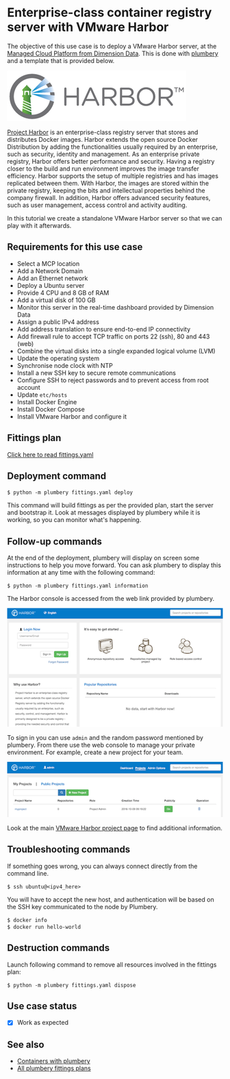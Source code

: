 # Enterprise-class container registry server with VMware Harbor

The objective of this use case is to deploy a VMware Harbor server, at the [Managed Cloud Platform from Dimension Data](http://cloud.dimensiondata.com/eu/en/).
This is done with [plumbery](https://developer.dimensiondata.com/display/PLUM/Plumbery) and a template that is provided below.

![harbor](harbor.png)

[Project Harbor](https://github.com/vmware/harbor) is an enterprise-class registry server that stores and distributes Docker images. Harbor extends the open source Docker Distribution by adding the functionalities usually required by an enterprise, such as security, identity and management. As an enterprise private registry, Harbor offers better performance and security. Having a registry closer to the build and run environment improves the image transfer efficiency. Harbor supports the setup of multiple registries and has images replicated between them. With Harbor, the images are stored within the private registry, keeping the bits and intellectual properties behind the company firewall. In addition, Harbor offers advanced security features, such as user management, access control and activity auditing.

In this tutorial we create a standalone VMware Harbor server so that we can play with it afterwards.

## Requirements for this use case

* Select a MCP location
* Add a Network Domain
* Add an Ethernet network
* Deploy a Ubuntu server
* Provide 4 CPU and 8 GB of RAM
* Add a virtual disk of 100 GB
* Monitor this server in the real-time dashboard provided by Dimension Data
* Assign a public IPv4 address
* Add address translation to ensure end-to-end IP connectivity
* Add firewall rule to accept TCP traffic on ports 22 (ssh), 80 and 443 (web)
* Combine the virtual disks into a single expanded logical volume (LVM)
* Update the operating system
* Synchronise node clock with NTP
* Install a new SSH key to secure remote communications
* Configure SSH to reject passwords and to prevent access from root account
* Update `etc/hosts`
* Install Docker Engine
* Install Docker Compose
* Install VMware Harbor and configure it

## Fittings plan

[Click here to read fittings.yaml](fittings.yaml)

## Deployment command

    $ python -m plumbery fittings.yaml deploy

This command will build fittings as per the provided plan, start the server
and bootstrap it. Look at messages displayed by plumbery while it is
working, so you can monitor what's happening.

## Follow-up commands

At the end of the deployment, plumbery will display on screen some instructions
to help you move forward. You can ask plumbery to display this information
at any time with the following command:

    $ python -m plumbery fittings.yaml information

The Harbor console is accessed from the web link provided by plumbery.

![welcome](welcome.png)

To sign in you can use `admin` and the random password mentioned by plumbery.
From there use the web console to manage your private environment. For example,
create a new project for your team.

![myproject](myproject.png)

Look at the main [VMware Harbor project page](https://github.com/vmware/harbor) to find additional information.

## Troubleshooting commands

If something goes wrong, you can always connect directly from the command line.

    $ ssh ubuntu@<ipv4_here>

You will have to accept the new host, and authentication will be based on
the SSH key communicated to the node by Plumbery.

    $ docker info
    $ docker run hello-world


## Destruction commands

Launch following command to remove all resources involved in the fittings plan:

    $ python -m plumbery fittings.yaml dispose

## Use case status

- [x] Work as expected

## See also

- [Containers with plumbery](../)
- [All plumbery fittings plans](../../)

